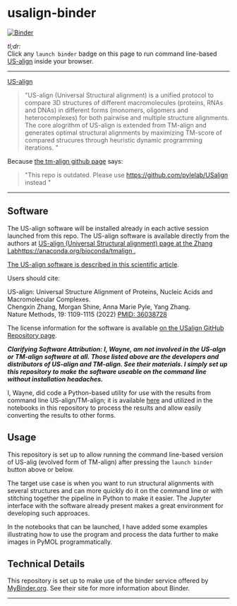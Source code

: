 # usalign-binder

[![Binder](http://mybinder.org/badge_logo.svg)](https://mybinder.org/v2/gh/fomightez/usalign-binder/master?urlpath=lab/tree/index.ipynb)

*tl;dr:*  
Click any `launch binder` badge on this page to run command line-based [US-align](https://zhanggroup.org/US-align/) inside your browser.



------

[US-align](https://zhanggroup.org/US-align/)

>"US-align (Universal Structural alignment) is a unified protocol to compare 3D structures of different macromolecules (proteins, RNAs and DNAs) in different forms (monomers, oligomers and heterocomplexes) for both pairwise and multiple structure alignments. The core alogrithm of US-align is extended from TM-align and generates optimal structural alignments by maximizing TM-score of compared strucures through heuristic dynamic programming iterations. "

Because [the tm-align github page](https://github.com/kad-ecoli/TMalign) says:

>"This repo is outdated. Please use https://github.com/pylelab/USalign instead "

-------

Software
--------

The US-align software will be installed already in each active session launched from this repo. The US-align software is available directly from the authors at <a href="https://zhanggroup.org/US-align/">US-align (Universal Structural alignment) page at the Zhang Labhttps://anaconda.org/bioconda/tmalign  .

The US-align software is described in [this scientific article](https://pubmed.ncbi.nlm.nih.gov/36038728/).

Users should cite:

US-align: Universal Structure Alignment of Proteins, Nucleic Acids and Macromolecular Complexes.    
Chengxin Zhang, Morgan Shine, Anna Marie Pyle, Yang Zhang.   
Nature Methods, 19: 1109-1115 (2022)  [PMID: 36038728](https://pubmed.ncbi.nlm.nih.gov/36038728/)

The license information for the software is available [on the USalign GitHub Repository page](https://github.com/pylelab/USalign/blob/master/LICENSE).

***Clarifying Software Attribution: I, Wayne, am not involved in the US-algn or TM-align software at all. Those listed above are the developers and distributors of US-align and TM-align. See their materials. I simply set up this repository to make the software useable on the command line without installation headaches.***

I, Wayne, did code a Python-based utility for use with the results from command line US-align/TM-align; it is available [here](https://github.com/fomightez/sequencework/tree/master/tmalign-utilities/) and utilized in the notebooks in this repository to process the results and allow easily converting the results to other forms.

Usage
-----

This repository is set up to allow running the command line-based version of US-alig (evolved form of TM-align) after pressing the `launch binder` button above or below.  

The target use case is when you want to run structural alignments with several structures and can more quickly do it on the command line or with stitching together the pipeline in Python to make it easier. The Jupyter interface with the software already present makes a great environment for developing such approaces.  

In the notebooks that can be launched, I have added some examples illustrating how to use the program and process the data further to make images in PyMOL programmatically.


Technical Details
-----------------

This repository is set up to make use of the binder service offered by [MyBinder.org](https://mybinder.org/). See their site for more information about Binder.


----
